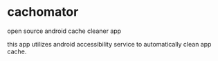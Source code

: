 # cachomator
open source android cache cleaner app

this app utilizes android accessibility service to automatically clean app cache.
